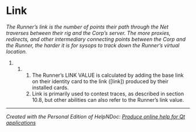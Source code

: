 # Link

*The Runner’s link is the number of points their path through the Net traverses between their rig and the Corp’s server. The more proxies, redirects, and other intermediary connecting points between the Corp and the Runner, the harder it is for sysops to track down the Runner’s virtual location.*

1. &nbsp;
   1. &nbsp;
      1. The Runner’s LINK VALUE is calculated by adding the base link on their identity card to the link (\[link\]) produced by their installed cards.
      1. Link is primarily used to contest traces, as described in section 10.8, but other abilities can also refer to the Runner’s link value.

***
_Created with the Personal Edition of HelpNDoc: [Produce online help for Qt applications](<https://www.helpndoc.com/feature-tour/create-help-files-for-the-qt-help-framework>)_
